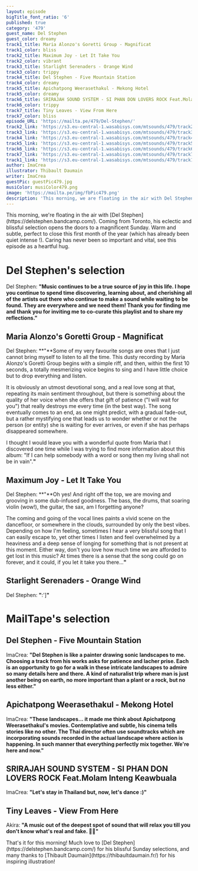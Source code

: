 ```yaml
---
layout: episode
bigTitle_font_ratio: '6'
published: true
category: '479'
guest_name: Del Stephen
guest_color: dreamy
track1_title: Maria Alonzo's Goretti Group - Magnificat
track1_color: bliss
track2_title: Maximum Joy - Let It Take You
track2_color: vibrant
track3_title: Starlight Serenaders - Orange Wind
track3_color: trippy
track4_title: Del Stephen - Five Mountain Station
track4_color: dreamy
track5_title: Apichatpong Weerasethakul - Mekong Hotel
track5_color: dreamy
track6_title: SRIRAJAH SOUND SYSTEM - SI PHAN DON LOVERS ROCK Feat.Molam Inteng Keawbuala
track6_color: trippy
track7_title: Tiny Leaves - View From Here
track7_color: bliss
episode_URL: 'https://mailta.pe/479/Del-Stephen/'
track2_link: 'https://s3.eu-central-1.wasabisys.com/mtsounds/479/track2.mp3'
track3_link: 'https://s3.eu-central-1.wasabisys.com/mtsounds/479/track3.mp3'
track4_link: 'https://s3.eu-central-1.wasabisys.com/mtsounds/479/track4.mp3'
track5_link: 'https://s3.eu-central-1.wasabisys.com/mtsounds/479/track5.mp3'
track6_link: 'https://s3.eu-central-1.wasabisys.com/mtsounds/479/track6.mp3'
track7_link: 'https://s3.eu-central-1.wasabisys.com/mtsounds/479/track7.mp3'
track1_link: 'https://s3.eu-central-1.wasabisys.com/mtsounds/479/track1.mp3'
author: ImaCrea
illustrator: Thibault Daumain
writer: ImaCrea
guestPic: guestPic479.jpg
musiColor: musiColor479.png
image: 'https://mailta.pe/img/fbPic479.png'
description: 'This morning, we are floating in the air with Del Stephen. Coming from Toronto, his eclectic and blissful selection opens the doors to a magnificent Sunday. Warm and subtle, perfect to close this first month of the year (which has already been quiet intense !). Caring has never been so important and vital, see this episode as a heartful hug.'
---
```

<p id="introduction"> This morning, we're floating in the air with [Del Stephen](https://delstephen.bandcamp.com/). Coming from Toronto, his eclectic and blissful selection opens the doors to a magnificent Sunday. Warm and subtle, perfect to close this first month of the year (which has already been quiet intense !). Caring has never been so important and vital, see this episode as a heartful hug.
</p>


# Del Stephen's selection

Del Stephen: **"**Music continues to be a true source of joy in this life. I hope you continue to spend time discovering, learning about, and cherishing all of the artists out there who continue to make a sound while waiting to be found. They are everywhere and we need them! Thank you for finding me and thank you for inviting me to co-curate this playlist and to share my reflections.**"**


## Maria Alonzo's Goretti Group - Magnificat
Del Stephen: **"**Some of my very favourite songs are ones that I just cannot bring myself to listen to all the time. This dusty recording by Maria Alonzo's Goretti Group begins with a simple riff, and then, within the first 10 seconds, a totally mesmerizing voice begins to sing and I have little choice but to drop everything and listen. 

It is obviously an utmost devotional song, and a real love song at that, repeating its main sentiment throughout, but there is something about the quality of her voice when she offers that gift of patience ("I will wait for you") that really destroys me every time (in the best way). The song eventually comes to an end, as one might predict, with a gradual fade-out, but a rather mystifying one that leads us to wonder whether or not the person (or entity) she is waiting for ever arrives, or even if she has perhaps disappeared somewhere.

I thought I would leave you with a wonderful quote from Maria that I discovered one time while I was trying to find more information about this album: "If I can help somebody with a word or song then my living shall not be in vain".**"**

## Maximum Joy - Let It Take You
Del Stephen: **"**Oh yes! And right off the top, we are moving and grooving in some dub-infused goodness. The bass, the drums, that soaring violin (wow!), the guitar, the sax, am I forgetting anyone? 

The coming and going of the vocal lines paints a vivid scene on the dancefloor, or somewhere in the clouds, surrounded by only the best vibes. Depending on how I'm feeling, sometimes I hear a very blissful song that I can easily escape to, yet other times I listen and feel overwhelmed by a heaviness and a deep sense of longing for something that is not present at this moment. Either way, don't you love how much time we are afforded to get lost in this music? At times there is a sense that the song could go on forever, and it could, if you let it take you there...**"**

## Starlight Serenaders - Orange Wind
Del Stephen: **"**:']**"**

# MailTape's selection

## Del Stephen - Five Mountain Station
ImaCrea: **"**Del Stephen is like a painter drawing sonic landscapes to me. Choosing a track from his works asks for patience and lacher prise. Each is an opportunity to go for a walk in these intricate landscapes to admire so many details here and there. A kind of naturalist trip where man is just another being on earth, no more important than a plant or a rock, but no less either.**"**

## Apichatpong Weerasethakul - Mekong Hotel
ImaCrea: **"**These landscapes... it made me think about Apichatpong Weerasethakul's movies. Contemplative and subtle, his cinema tells stories like no other. The Thai director often use soundtracks which are incorporating sounds recorded in the actual landscape where action is happening. In such manner that everything perfectly mix together. We're here and now.**"**

## SRIRAJAH SOUND SYSTEM - SI PHAN DON LOVERS ROCK Feat.Molam Inteng Keawbuala
ImaCrea: **"**Let's stay in Thailand but, now, let's dance :)**"**

## Tiny Leaves - View From Here
Akira: **"**A music out of the deepest spot of sound that will relax you till you don't know what's real and fake. 🧘‍♂️**"**


<p id="outroduction">That's it for this morning! Much love to [Del Stephen](https://delstephen.bandcamp.com/) for his blissful Sunday selections, and many thanks to [Thibault Daumain](https://thibaultdaumain.fr/) for his inspiring illustration!</p>
